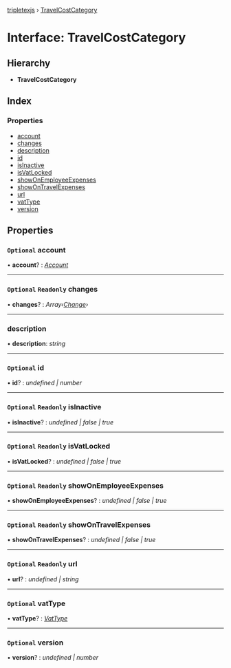[tripletexjs](../README.md) › [TravelCostCategory](travelcostcategory.md)

# Interface: TravelCostCategory

## Hierarchy

* **TravelCostCategory**

## Index

### Properties

* [account](travelcostcategory.md#optional-account)
* [changes](travelcostcategory.md#optional-readonly-changes)
* [description](travelcostcategory.md#description)
* [id](travelcostcategory.md#optional-id)
* [isInactive](travelcostcategory.md#optional-readonly-isinactive)
* [isVatLocked](travelcostcategory.md#optional-readonly-isvatlocked)
* [showOnEmployeeExpenses](travelcostcategory.md#optional-readonly-showonemployeeexpenses)
* [showOnTravelExpenses](travelcostcategory.md#optional-readonly-showontravelexpenses)
* [url](travelcostcategory.md#optional-readonly-url)
* [vatType](travelcostcategory.md#optional-vattype)
* [version](travelcostcategory.md#optional-version)

## Properties

### `Optional` account

• **account**? : *[Account](../modules/account.md)*

___

### `Optional` `Readonly` changes

• **changes**? : *Array‹[Change](../modules/change.md)›*

___

###  description

• **description**: *string*

___

### `Optional` id

• **id**? : *undefined | number*

___

### `Optional` `Readonly` isInactive

• **isInactive**? : *undefined | false | true*

___

### `Optional` `Readonly` isVatLocked

• **isVatLocked**? : *undefined | false | true*

___

### `Optional` `Readonly` showOnEmployeeExpenses

• **showOnEmployeeExpenses**? : *undefined | false | true*

___

### `Optional` `Readonly` showOnTravelExpenses

• **showOnTravelExpenses**? : *undefined | false | true*

___

### `Optional` `Readonly` url

• **url**? : *undefined | string*

___

### `Optional` vatType

• **vatType**? : *[VatType](vattype.md)*

___

### `Optional` version

• **version**? : *undefined | number*
